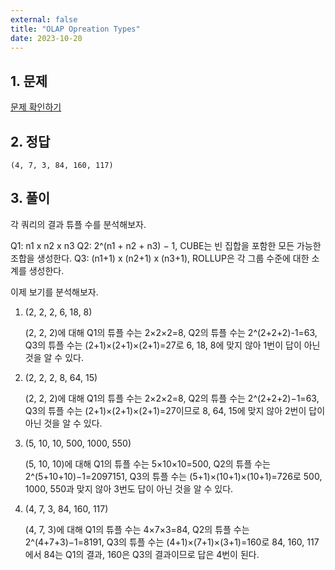 ```yaml
---
external: false
title: "OLAP Opreation Types"
date: 2023-10-20
---
```


## 1. 문제

[문제 확인하기](https://www.hackerrank.com/challenges/olap-operation-types-2/problem?isFullScreen=true)

## 2. 정답

```textile
(4, 7, 3, 84, 160, 117)
```

## 3. 풀이

각 쿼리의 결과 튜플 수를 분석해보자.

Q1: n1 x n2 x n3
Q2: 2^(n1 + n2 + n3) − 1, CUBE는 빈 집합을 포함한 모든 가능한 조합을 생성한다.
Q3: (n1+1) x (n2+1) x (n3+1), ROLLUP은 각 그룹 수준에 대한 소계를 생성한다.

이제 보기를 분석해보자.

1. (2, 2, 2, 6, 18, 8)

    (2, 2, 2)에 대해
    Q1의 튜플 수는 2×2×2=8,
    Q2의 튜플 수는 2^(2+2+2)-1=63,
    Q3의 튜플 수는 (2+1)×(2+1)×(2+1)=27로
    6, 18, 8에 맞지 않아 1번이 답이 아닌 것을 알 수 있다.

2. (2, 2, 2, 8, 64, 15)

    (2, 2, 2)에 대해
    Q1의 튜플 수는 2×2×2=8,
    Q2의 튜플 수는 2^(2+2+2)−1=63,
    Q3의 튜플 수는 (2+1)×(2+1)×(2+1)=27이므로
    8, 64, 15에 맞지 않아 2번이 답이 아닌 것을 알 수 있다.

3. (5, 10, 10, 500, 1000, 550)

    (5, 10, 10)에 대해
    Q1의 튜플 수는 5×10×10=500,
    Q2의 튜플 수는 2^(5+10+10)−1=2097151,
    Q3의 튜플 수는 (5+1)×(10+1)×(10+1)=726로
    500, 1000, 550과 맞지 않아 3번도 답이 아닌 것을 알 수 있다.

4. (4, 7, 3, 84, 160, 117)

    (4, 7, 3)에 대해
    Q1의 튜플 수는 4×7×3=84,
    Q2의 튜플 수는 2^(4+7+3)−1=8191,
    Q3의 튜플 수는 (4+1)×(7+1)×(3+1)=160로
    84, 160, 117에서 84는 Q1의 결과, 160은 Q3의 결과이므로
    답은 4번이 된다.
